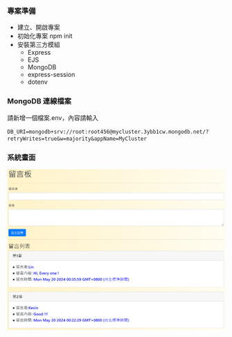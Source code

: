 ### 專案準備
* 建立、開啟專案
* 初始化專案 npm init
* 安裝第三方模組
  * Express
  * EJS
  * MongoDB
  * express-session
  * dotenv

### MongoDB 連線檔案
請新增一個檔案.env，內容請輸入
```text=
DB_URI=mongodb+srv://root:root456@mycluster.3ybb1cw.mongodb.net/?retryWrites=true&w=majority&appName=MyCluster
```
### 系統畫面
![alt text](MessageBoard_Preview.png)

